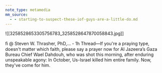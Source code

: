 ```yaml
---
note_type: metamedia
mm_source:
  - - starting-to-suspect-these-iof-guys-are-a-little-do.md
---
```


![[3258528653305756783_3258528647870058843.jpg]]

ﬁ @ Steven W. Thrasher, PhD,... - 1h
Thread—If you're a praying type, doesn't
matter which faith, please say a prayer
now for Al Jazeera’s Gaza Bureau Chief
Wael Dahdouh, who was shot this
morning, after enduring unspeakable
agony: In October, Us-Israel killed him
entire family. Now, they've come for him.

